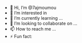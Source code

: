 - 👋 Hi, I’m @7ajmoumou
- 👀 I’m interested in 
- 🌱 I’m currently learning ...
- 💞️ I’m looking to collaborate on ...
- 📫 How to reach me ...
- ⚡ Fun fact: 
